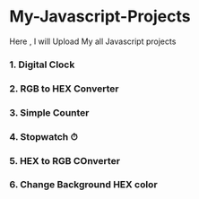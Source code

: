 # My-Javascript-Projects
Here , I will Upload My all Javascript projects

### 1. Digital Clock 
### 2. RGB to HEX Converter
### 3. Simple Counter
### 4. Stopwatch ⏱ 
### 5. HEX to RGB COnverter
### 6. Change Background HEX color
